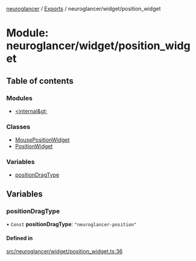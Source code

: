 [neuroglancer](../README.md) / [Exports](../modules.md) / neuroglancer/widget/position\_widget

# Module: neuroglancer/widget/position\_widget

## Table of contents

### Modules

- [&lt;internal\&gt;](neuroglancer_widget_position_widget._internal_.md)

### Classes

- [MousePositionWidget](../classes/neuroglancer_widget_position_widget.MousePositionWidget.md)
- [PositionWidget](../classes/neuroglancer_widget_position_widget.PositionWidget.md)

### Variables

- [positionDragType](neuroglancer_widget_position_widget.md#positiondragtype)

## Variables

### positionDragType

• `Const` **positionDragType**: ``"neuroglancer-position"``

#### Defined in

[src/neuroglancer/widget/position_widget.ts:36](https://github.com/ActiveBrainAtlas2/neuroglancer/blob/91617476/src/neuroglancer/widget/position_widget.ts#L36)
